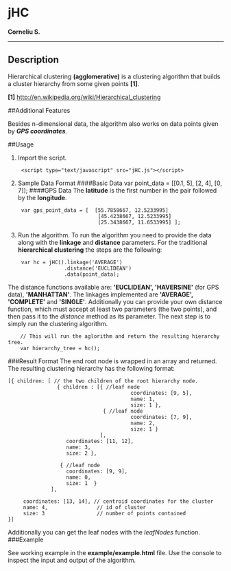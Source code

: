 # jHC
**Corneliu S.**

---
## Description

Hierarchical clustering **(agglomerative)** is a clustering algorithm that builds a cluster hierarchy from some given points **[1]**.

**[1]** http://en.wikipedia.org/wiki/Hierarchical_clustering


##Additional Features

 Besides n-dimensional data, the algorithm also works on data points given by ***GPS coordinates***.
 
##Usage
1. Import the script.

		<script type="text/javascript" src="jHC.js"></script>
		
2. Sample Data Format
####Basic Data
		var point_data = [[0.1, 5], [2, 4], [0, 7]];
####GPS Data
The **latitude** is the first number in the pair followed by the **longitude**.

		var gps_point_data = [  [55.7858667, 12.5233995]
								 [45.4238667, 12.5233995]
								 [25.3438667, 11.6533995] ];


3. Run the algorithm. 
To run the algorithm you need to provide the data along with the **linkage** and **distance** parameters. For the traditional **hierarchical clustering** the steps are the following: 

		var hc = jHC().linkage('AVERAGE')
					  .distance('EUCLIDEAN')
					  .data(point_data);

The distance functions available are: **'EUCLIDEAN', 'HAVERSINE'** (for GPS data), **'MANHATTAN'**. The linkages implemented are **'AVERAGE', 'COMPLETE'** and **'SINGLE'**. Additionally you can provide your own distance function, which must accept at least two parameters (the two points), and then pass it to the *distance* method as its parameter. The next step is to simply run the clustering algorithm.
		
		// This will run the aglorithm and return the resulting hierarchy tree.
		var hierarchy_tree = hc();###Result FormatThe end root node is wrapped in an array and returned. The resulting clustering hierarchy has the following format:

	[{ children: [ // the two children of the root hierarchy node. 
					{ children : [{ //leaf node 
					   						coordinates: [9, 5],
						   					name: 1,
						   					size: 1 },
	  							   { //leaf node 
						   					coordinates: [7, 9],
						   					name: 2,
						   					size: 1 } 
						   		  ], 
					   coordinates: [11, 12],
					   name: 3,
					   size: 2 }, 
			
					 { //leaf node 
					   coordinates: [9, 9],
					   name: 0,
					   size: 1  }
				  ],
					   
         coordinates: [13, 14], // centroid coordinates for the cluster
         name: 4,				 // id of cluster
         size: 3				 // number of points contained
	}]Additionally you can get the leaf nodes with the *leafNodes* function.###Example
See working example in the **example/example.html** file. Use the console to inspect the input and output of the algorithm.